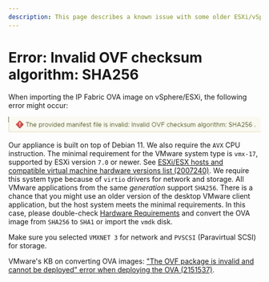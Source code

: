 ```yaml
---
description: This page describes a known issue with some older ESXi/vSphere versions not recognizing the SHA256 checksum of the IP Fabric OVA image.
---
```


# Error: Invalid OVF checksum algorithm: SHA256

When importing the IP Fabric OVA image on vSphere/ESXi, the following error
might occur:

![OVA error](ova_error.png)

Our appliance is built on top of Debian 11. We also require the `AVX` CPU instruction. The minimal requirement
for the VMware system type is `vmx-17`, supported by ESXi version `7.0` or newer.
See [ESXi/ESX hosts and compatible virtual machine hardware versions list (2007240)](https://kb.vmware.com/s/article/2007240).
We require this system type because of `virtio`
drivers for network and storage. All VMware applications from the same _generation_ support `SHA256`. There is a chance
that you might use an older version of the desktop VMware client application, but the host system meets the
minimal requirements. In this case, please double-check [Hardware Requirements](../../../../overview/index.md#hardware-requirements)
and convert the OVA image from `SHA256` to `SHA1` or import the `vmdk` disk. 

Make sure you selected `VMXNET 3` for network and `PVSCSI` (Paravirtual SCSI) for storage.

VMware's KB on converting OVA images:
["The OVF package is invalid and cannot be deployed" error when deploying the OVA (2151537)](https://kb.vmware.com/s/article/2151537).
